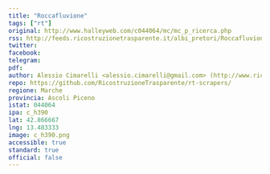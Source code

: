 ```yaml
---
title: "Roccafluvione"
tags: ["rt"]
original: http://www.halleyweb.com/c044064/mc/mc_p_ricerca.php
rss: http://feeds.ricostruzionetrasparente.it/albi_pretori/Roccafluvione_feed.xml
twitter: 
facebook: 
telegram: 
pdf: 
author: Alessio Cimarelli <alessio.cimarelli@gmail.com> (http://www.ricostruzionetrasparente.it)
repo: https://github.com/RicostruzioneTrasparente/rt-scrapers/
regione: Marche
provincia: Ascoli Piceno
istat: 044064
ipa: c_h390
lat: 42.866667
lng: 13.483333
image: c_h390.png
accessible: true
standard: true
official: false
---
```

